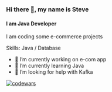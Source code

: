 
### Hi there 👋, my name is Steve
#### I am Java Developer


I am coding some e-commerce projects

Skills: Java / Database

- 🔭 I’m currently working on e-com app
- 🌱 I’m currently learning Java
- 🤔 I’m looking for help with Kafka 

[![codewars](https://www.codewars.com/users/xParadize/badges/large)](https://www.codewars.com/users/xParadize)
